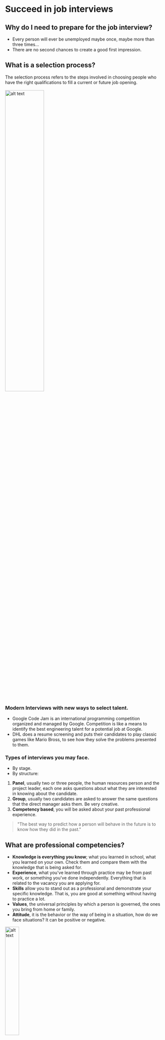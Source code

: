 # Succeed in job interviews
## Why do I need to prepare for the job interview?
- Every person will ever be unemployed maybe once, maybe more than three times...
- There are no second chances to create a good first impression.
## What is a selection process?
The selection process refers to the steps involved in choosing people who have the right qualifications to fill a current or future job opening.<br><br>
<img src="https://github.com/brendamrdz/week4-course16-interview/blob/main/images/selectionprocess.png?raw=true" alt="alt text" width="50%" height="auto"><br><br>

### Modern Interviews with new ways to select talent.
- Google Code Jam is an international programming competition organized and managed by  Google. Competition is like a means to identify the best engineering talent for a potential job at  Google.
- DHL does a resume screening and puts their candidates to play classic games like Mario Bross, to see how they solve the problems presented to them.

### Types of interviews you may face.
- By stage.
- By structure:
1. **Panel**, usually two or three people, the human resources person and the project leader, each one asks questions about what they are interested in knowing about the candidate.
2. **Group**, usually two candidates are asked to answer the same questions that the direct manager asks them. Be very creative.
3.	**Competency based**, you will be asked about your past professional experience.

> "The best way to predict how a person will behave in the future is to know how they did in the past."


## What are professional competencies?

- **Knowledge is everything you know**; what you learned in school, what you learned on your own. Check them and compare them with the knowledge that is being asked for.
- **Experience**, what you've learned through practice may be from past work, or something you've done independently. Everything that is related to the vacancy you are applying for.
- **Skills** allow you to stand out as a professional and demonstrate your specific knowledge. That is, you are good at something without having to practice a lot.
- **Values**, the universal principles by which a person is governed, the ones you bring from home or family.
- **Attitude**, it is the behavior or the way of being in a situation, how do we face situations? It can be positive or negative.
<img src="https://github.com/brendamrdz/week4-course16-interview/blob/main/images/iceberg%20model.jpg?raw=true" alt="alt text" width="30%" height="auto">

### Sample question to evaluate INITIATIVE AND AUTONOMY:
- Tell me an example of a project or idea that you have carried out despite the limitations or oppositions of some co-workers. What is evaluated is the initiative, if there was no support from your colleagues or boss and you focused on solving that problem.
- Tell me something that nobody asked you to do at the time and that you now regret. Be very careful with this type of questions and talk as much as you can about your experience.Try to put your answer in the positive, even if the recruiter wants you to speak badly.
- Tell me about the last time you disagreed with a decision made by your boss. Communicate it in a light-hearted way:
"I never disagreed with my boss because he had more knowledge of the activities, I would propose different ways of doing things and he would tell me that, at another time, for example..."
Always communicate in a positive way and being honest

## Goals and Objectives
Goals and objectives are a fundamental part of knowing your professional profile.
### What are objectives?
Objectives are short and measurable steps that will help you reach the end.
- **Example:** you want to be a web developer, that is your goal, but to achieve it you must take some courses on the subject, these are your objectives that will help you achieve your goal.


**Note:** the short term plans are the objectives and how you see yourself in five years professionally is the goal.

## Soft skills
- **Soft skills** Are those attributes or characteristics of a person that allow him/her to interact with others effectively. Creativity being the main one according to the study "The future of work" of the World Economic Forum.

### Soft skills to start working life:
- **Creativity** To solve problems you must be creative, since there will be times when you do not have a process or protocol to follow, so show your creativity to solve problems and provide solutions, better ways to do or create something.
- **Adaptability** We are in a world of constant changes, new technologies, new versions of those technologies, software, etc ... And in interpersonal relationships you can face changes of bosses, projects, workplace, etc ... Adapting to it and not just accepting it will help you not to drag with the past and make room for the new. 
- **Flexibility**  We all want to work with flexible collaborators who in a situation think about the How if! Contemplating only what you have athand. That is, focus on what needs to be done to reach the solution or meet the goal. 
- **Collaboration or teamwork** You will be part of a work team, which in turn will have a relationship with other areas of work, so to increase your skills in this skill I recommend that you start learning about effective communication. 
- **Self-taught** Really being in constant learning, it was said before that this was only for professions such as doctors or scientists, but nowadays all professions complement each other and evolve.


### When you have people in charge:
- **Management of work teams** This can be a soft and hard skill because it requires active listening, empathy and good communication, but there are also different methodologies that can help you with this task such as the Belbin methodology or Management 3.0
- **Critical Thinking**  For yourself and your collaborators, this will help you in focusing and not losing the objective that is to give results and evaluate how you can improve something. 
- **Time management**  To define priorities and give delivery times, this will avoid many headaches. 
- **Effective communication**  This skill becomes increasingly important, since we will always be communicating our ideas, results, proposals, etc... it is important to use the right words with the right audience.



### In charge of an area:
- **Leadership** There are different styles of leadership, but one of what I consider most successful currently, is participatory and democratic leadership, this leader takes into account the opinion of his team, listens to opinions and ideas, but knows that he/she is responsible for the final decision. Listening to other points of view gives you loyalty and commitment from your team. 
- **Strategic vision**  At this point it is important that you see beyond, that is; that you are aware of the aspects that may impact your area, your business, your company, your country; unfavorably and favorably to foresee good opportunities or possible crises. 
- **Judgment and decision-making**  Consider the relative costs and benefits of potential actions to choose the most appropriate. 
- **Negotiation**  Once you have managed to communicate successfully you will now need to persuade and reach agreements. 
- **Cognitive flexibility**  It is the next level of flexibility, it is the ability to generate or use different sets of rules to combine or group things in different ways. 
- **Emotional intelligence**  Self-awareness and self-regulation are the key words of this ability. You will need them when you have great responsibilities and constant decision-making, developing emotional intelligence will help you reduce stress and manage your emotions in the best way.

## Considerations when answering interview questions; the interviewer's guide is your CV
### First contact
- Tone of voice, take care of your tone of voice; do not sound tired or boring. 
- Time arrangement,  in your currriculum you can add the schedule in which you are available.
- Interest in the vacancy,  show it with a good and positive attitude.
- Camera and PC for online interview,  find the right place so that you are more focused on the interview and so the noises or distractions do not interfere.. 

### Face-to-face
- Be punctual,  make sure you do not arrive too early and do not arrive too late.  
- Have knowledge of the vacancy and the company, make sure you have knowledge in them since that is what the questions can deal with.
- Take care of your personal presentation, try to go with comfortable clothes.
- Take care of your nonverbal language,  it can be one of the factors why you do not go to the following filters.

The interviewer's guide is your CV Verify what information you have in the first part of your CV. Start with that you feel most confident and be careful not to miss dates in schooling, jobs or training. 

## how do you see yourself in 5 years and short-term plans?
What are your strengths and weaknesses?
- **Fortalezas:** ¿Qué te ha distinguido en tu trabajo? De tu experiencia o conocimiento actual, ¿qué es relevante para la vacante?
- **Debilidades:** ¿Qué te falta en conocimiento o experiencia con respecto a los requisitos de la vacante?


## Open-ended questions: Who are you? Why should we hire you? 

### Who are you? 
To answer this question you must focus on what is your professional field, not personal. Example:  
> I am a man who is dedicated to the new forms of Digital Marketing that aspires to... 

### Why should we hire you? 
To answer this question you must focus on selling your knowledge and experiences. Example:  
> I am a candidate who is willing to engage in the activities that are required since I have experience in... and knowledge about...  

>"Take every opportunity to sell yourself like a pro".
 
 
**Note:**  The publication is your guide line, you can guide yourself with it and thus know what the interview was about.

## Trap questions and specific questions according to the position or sector. 
### Trap question: What's the worst thing we can expect from you if we hire you? 
To answer this question you must focus on answering the truth, but in a positive way. Example:  
> The truth is, there would be nothing wrong expected of me, I work as a team and I have no problems in it... 

### Trap question: Why shouldn't we hire you? 
To answer this question you must answer in positive without being upset. Example:  
> Do not hire me if you think there is a better profile than mine ... 
**Note:**  The reason why you are asked the trap questions is to know what attitudes you take about them. 

## Specific question: What did you like to play as a child? 
To answer this question look among your options for an answer that adheres to your profession. Example:  
> I am an architect who as a child played to build houses, roads, schools ... 


**Note**:  The reason why you are asked the specific questions is to know if you have passion in the sector. 

> "Your hobbies  speak  to  your  personality"
## The first impression as a candidate
### The first impression as a candidate, your CV.
#### Online
- Send it in PDF format and in responsive format.
- CV_Luis López_Contador

#### In person
- Printed in color
- Clean and in a folder

### Your social networks as a first impression (The photo)
- Linkedln tells us that having a good photo in your profile increases the possibility of visibility in 7. This means that if before 100 people saw your profile a month, by changing your photo and putting a more professional one, you will get 700 people to see it.

- Keep your profile professional
- Personalize contact requests
- Stay active or comment favorably

- Do not criticize or comment negatively
- Do not use it like Facebook or twitter 
- Do not send spam messages

## What questions should you ask at first contact?
- What does the selection process look like? 
- How long does the process take?
- Details of the activities
- And everything else... (that which makes you want to leave your current job)

### About employment:
- **Salary or rank**, it is important that you are aware of these issues.
- **Benefits**,  sometimes come with life insurance or major expenses.•  
- **Form of hiring**,  since it can be very different from what it seemed, you can ask for receipts of fees that are like giving invoices to whoever you are working.•  
- **Growth plan**, there are two ways of growth: 
  - **Vertical**,  it is by levels and requires skills of administration of services, management, etc.... 
  - **Horizontal**,  is the specialization in a topic in a more technical way•  
- **Training**,  it is important that you know if the company will help you in that learning topic.. 

### Closing of the interview:
- You must ask how this process will continue.
- Say goodbye with your hand.
- Show a good attitude and interest to continue.
